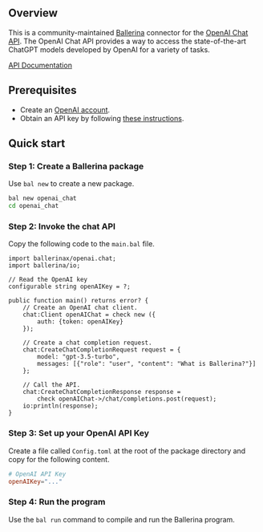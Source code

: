 ## Overview
This is a community-maintained [Ballerina](https://ballerina.io) connector for the [OpenAI Chat API](https://platform.openai.com/docs/api-reference/chat). The OpenAI Chat API provides a way to access the state-of-the-art ChatGPT models developed by OpenAI for a variety of tasks.

[API Documentation](https://lib.ballerina.io/ballerinax/openai.chat/latest)

## Prerequisites
* Create an [OpenAI account](https://platform.openai.com/signup).
* Obtain an API key by following [these instructions](https://platform.openai.com/docs/api-reference/authentication).

## Quick start
### Step 1: Create a Ballerina package
Use `bal new` to create a new package. 

```sh
bal new openai_chat
cd openai_chat
```

### Step 2: Invoke the chat API 
Copy the following code to the `main.bal` file.

```ballerina
import ballerinax/openai.chat;
import ballerina/io;

// Read the OpenAI key
configurable string openAIKey = ?;

public function main() returns error? {
    // Create an OpenAI chat client.
    chat:Client openAIChat = check new ({
        auth: {token: openAIKey}
    });

    // Create a chat completion request.
    chat:CreateChatCompletionRequest request = {
        model: "gpt-3.5-turbo",
        messages: [{"role": "user", "content": "What is Ballerina?"}]
    };

    // Call the API.
    chat:CreateChatCompletionResponse response =
        check openAIChat->/chat/completions.post(request);
    io:println(response);
}
```

### Step 3: Set up your OpenAI API Key
Create a file called `Config.toml` at the root of the package directory and copy for the following content.
```toml
# OpenAI API Key
openAIKey="..."
```

### Step 4: Run the program
Use the `bal run` command to compile and run the Ballerina program.
